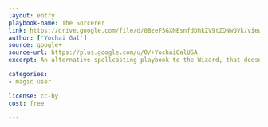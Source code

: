 ```yaml
---
layout: entry
playbook-name: The Sorcerer
link: https://drive.google.com/file/d/0BzeF5GXNEsnfdDhkZV9tZDNwQVk/view
author: ['Yochai Gal']
source: google+
source-url: https://plus.google.com/u/0/+YochaiGalUSA
excerpt: An alternative spellcasting playbook to the Wizard, that doesn't require spell memorization. Also makes Julienne Fries!

categories:
- magic user

license: cc-by
cost: free

---
```

